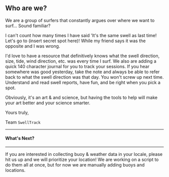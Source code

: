 ## Who are we?
We are a group of surfers that constantly argues over where we want to surf... Sound familiar?

I can't count how many times I have said 'It's the same swell as last time! Let's go to (insert secret spot here)! While my friend says it was the opposite and I was wrong.

I'd love to have a resource that definitively knows what the swell direction, size, tide, wind direction, etc. was every time I surf. We also are adding a quick 140 character journal for you to track your sessions. If you hear somewhere was good yesterday, take the note and always be able to refer back to what the swell direction was that day. You won't screw up next time. Understand and read swell reports, have fun, and be right when you pick a spot.

Obviously, it's an art & and science, but having the tools to help will make your art better and your science smarter.

Yours truly,

Team `SwellTrack`

----

#### What's Next?
----
If you are interested in collecting buoy & weather data in your locale, please hit us up and we will prioritize your location! We are working on a script to do them all at once, but for now we are manually adding buoys and locations.
